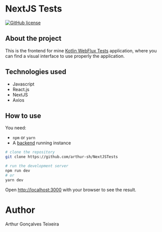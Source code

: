 # NextJS Tests

[![GitHub license](https://img.shields.io/github/license/arthur-sh/NextJSTests)](https://github.com/arthur-sh/NextJSTests/blob/master/LICENSE)

## About the project

This is the frontend for mine [Kotlin WebFlux Tests](https://github.com/arthur-sh/KotlinWebfluxTests) application, where you can find a visual interface to use properly the application.

## Technologies used

- Javascript
- React.js
- NextJS
- Axios

## How to use

You need:

- `npm` or `yarn`
- A [backend](https://github.com/arthur-sh/KotlinWebfluxTests) running instance 

```bash
# clone the repository
git clone https://github.com/arthur-sh/NextJSTests

# run the development server
npm run dev
# or
yarn dev
```

Open [http://localhost:3000](http://localhost:3000) with your browser to see the result.

# Author

Arthur Gonçalves Teixeira
